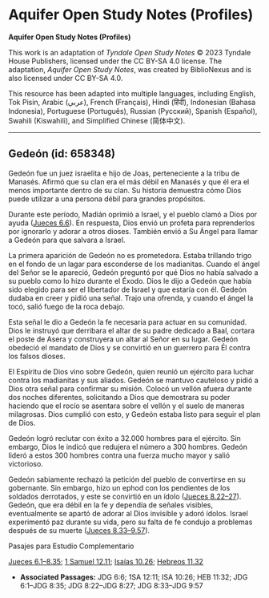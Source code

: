 # Aquifer Open Study Notes (Profiles)

**Aquifer Open Study Notes (Profiles)**

This work is an adaptation of *Tyndale Open Study Notes* © 2023 Tyndale House Publishers, licensed under the CC BY\-SA 4\.0 license. The adaptation, *Aquifer Open Study Notes*, was created by BiblioNexus and is also licensed under CC BY\-SA 4\.0\.

This resource has been adapted into multiple languages, including English, Tok Pisin, Arabic (عربي), French (Français), Hindi (हिंदी), Indonesian (Bahasa Indonesia), Portuguese (Português), Russian (Русский), Spanish (Español), Swahili (Kiswahili), and Simplified Chinese (简体中文).



--------------------------------

## Gedeón (id: 658348)

Gedeón fue un juez israelita e hijo de Joas, perteneciente a la tribu de Manasés. Afirmó que su clan era el más débil en Manasés y que él era el menos importante dentro de su clan. Su historia demuestra cómo Dios puede utilizar a una persona débil para grandes propósitos.

Durante este período, Madián oprimió a Israel, y el pueblo clamó a Dios por ayuda ([Jueces 6\.6](https://ref.ly/Judg6:6)). En respuesta, Dios envió un profeta para reprenderlos por ignorarlo y adorar a otros dioses. También envió a Su Ángel para llamar a Gedeón para que salvara a Israel.

La primera aparición de Gedeón no es prometedora. Estaba trillando trigo en el fondo de un lagar para esconderse de los madianitas. Cuando el ángel del Señor se le apareció, Gedeón preguntó por qué Dios no había salvado a su pueblo como lo hizo durante el Éxodo. Dios le dijo a Gedeón que había sido elegido para ser el libertador de Israel y que estaría con él. Gedeón dudaba en creer y pidió una señal. Trajo una ofrenda, y cuando el ángel la tocó, salió fuego de la roca debajo.

Esta señal le dio a Gedeón la fe necesaria para actuar en su comunidad. Dios le instruyó que derribara el altar de su padre dedicado a Baal, cortara el poste de Asera y construyera un altar al Señor en su lugar. Gedeón obedeció el mandato de Dios y se convirtió en un guerrero para Él contra los falsos dioses.

El Espíritu de Dios vino sobre Gedeón, quien reunió un ejército para luchar contra los madianitas y sus aliados. Gedeón se mantuvo cauteloso y pidió a Dios otra señal para confirmar su misión. Colocó un vellón afuera durante dos noches diferentes, solicitando a Dios que demostrara su poder haciendo que el rocío se asentara sobre el vellón y el suelo de maneras milagrosas. Dios cumplió con esto, y Gedeón estaba listo para seguir el plan de Dios.

Gedeón logró reclutar con éxito a 32\.000 hombres para el ejército. Sin embargo, Dios le indicó que redujera el número a 300 hombres. Gedeón lideró a estos 300 hombres contra una fuerza mucho mayor y salió victorioso.

Gedeón sabiamente rechazó la petición del pueblo de convertirse en su gobernante. Sin embargo, hizo un ephod con los pendientes de los soldados derrotados, y este se convirtió en un ídolo ([Jueces 8\.22–27](https://ref.ly/Judg8:22-Judg8:27)). Gedeón, que era débil en la fe y dependía de señales visibles, eventualmente se apartó de adorar al Dios invisible y adoró ídolos. Israel experimentó paz durante su vida, pero su falta de fe condujo a problemas después de su muerte ([Jueces 8\.33–9\.57](https://ref.ly/Judg8:33-Judg9:57)).

Pasajes para Estudio Complementario

[Jueces 6\.1–8\.35](https://ref.ly/Judg6:1-Judg8:35); [1 Samuel 12\.11](https://ref.ly/1Sam12:11); [Isaías 10\.26](https://ref.ly/Isa10:26); [Hebreos 11\.32](https://ref.ly/Heb11:32)

* **Associated Passages:** JDG 6:6; 1SA 12:11; ISA 10:26; HEB 11:32; JDG 6:1–JDG 8:35; JDG 8:22–JDG 8:27; JDG 8:33–JDG 9:57

